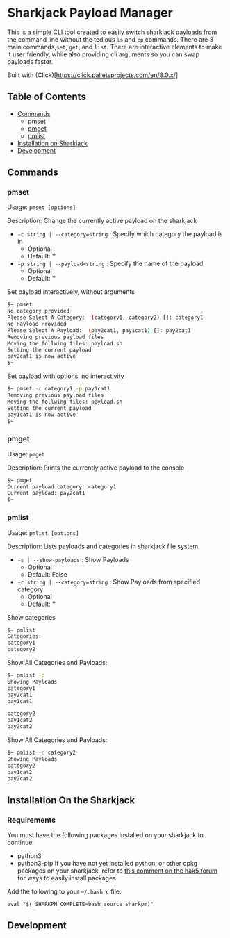 # Sharkjack Payload Manager
This is a simple CLI tool created to easily switch sharkjack payloads from the command line without the tedious `ls` and `cp` commands.
There are 3 main commands,`set`, `get`, and `list`.
There are interactive elements to make it user friendly, while also providing cli arguments so you can swap payloads faster.

Built with (Click)[https://click.palletsprojects.com/en/8.0.x/]

## Table of Contents
- [Commands](#commands)
    - [pmset](#pmset)
    - [pmget](#pmget)
    - [pmlist](#pmlist)
- [Installation on Sharkjack](#install)
- [Development](#development)

## <a id="commands">Commands</a>

### pmset
Usage: `pmset [options]`

Description: Change the currently active payload on the sharkjack

- `-c string | --category=string` : Specify which category the payload is in
    - Optional
    - Default: ''
- `-p string | --payload=string` : Specify the name of the payload
    - Optional
    - Default: ''

Set payload interactively, without arguments
```bash
$~ pmset
No category provided
Please Select A Category:  (category1, category2) []: category1
No Payload Provided
Please Select A Payload:  (pay2cat1, pay1cat1) []: pay2cat1
Removing previous payload files
Moving the follwing files: payload.sh
Setting the current payload
pay2cat1 is now active
$~
```

Set payload with options, no interactivity
```bash
$~ pmset -c category1 -p pay1cat1
Removing previous payload files
Moving the follwing files: payload.sh
Setting the current payload
pay1cat1 is now active
$~
```

### pmget
Usage: `pmget`

Description: Prints the currently active payload to the console

```bash
$~ pmget
Current payload category: category1
Current payload: pay2cat1
$~
```

### pmlist
Usage: `pmlist [options]`

Description: Lists payloads and categories in sharkjack file system

- `-s | --show-payloads` : Show Payloads
    - Optional
    - Default: False
- `-c string | --category=string` : Show Payloads from specified category
    - Optional
    - Default: ''

Show categories
```bash
$~ pmlist
Categories:
category1
category2
```

Show All Categories and Payloads:
```bash
$~ pmlist -p
Showing Payloads
category1
pay2cat1
pay1cat1

category2
pay1cat2
pay2cat2
```

Show All Categories and Payloads:
```bash
$~ pmlist -c category2
Showing Payloads
category2
pay1cat2
pay2cat2
```

## <a id="install">Installation On the Sharkjack</a>

### Requirements
You must have the following packages installed on your sharkjack to continue:
- python3
- python3-pip
If you have not yet installed python, or other opkg packages on your sharkjack, refer to [this comment on the hak5 forum](https://forums.hak5.org/topic/50163-curl/?do=findComment&comment=324421) for ways to easily install packages

Add the following to your `~/.bashrc` file:
```
eval "$(_SHARKPM_COMPLETE=bash_source sharkpm)"
```


## <a id="development">Development</a>
